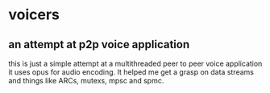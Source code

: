# voicers
## an attempt at p2p voice application
this is just a simple attempt at a multithreaded peer to peer voice application
it uses opus for audio encoding.
It helped me get a grasp on data streams and things like ARCs, mutexs, mpsc and spmc.
